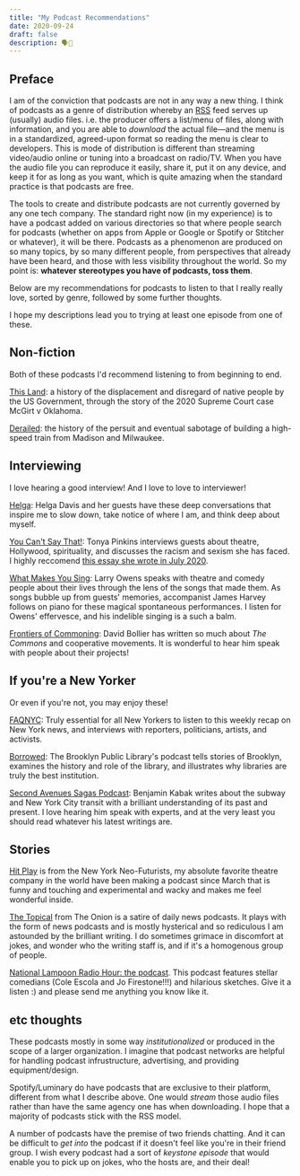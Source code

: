 ```yaml
---
title: "My Podcast Recommendations"
date: 2020-09-24
draft: false
description: 🗣💬
---
```


## Preface

I am of the conviction that podcasts are not in any way a new thing. I think of podcasts as a genre of distribution whereby an [RSS](https://en.wikipedia.org/wiki/RSS) feed serves up (usually) audio files. i.e. the producer offers a list/menu of files, along with information, and you are able to *download* the actual file—and the menu is in a standardized, agreed-upon format so reading the menu is clear to developers. This is mode of distribution is different than streaming video/audio online or tuning into a broadcast on radio/TV. When you have the audio file you can reproduce it easily, share it, put it on any device, and keep it for as long as you want, which is quite amazing when the standard practice is that podcasts are free.

The tools to create and distribute podcasts are not currently governed by any one tech company. The standard right now (in my experience) is to have a podcast added on various directories so that where people search for podcasts (whether on apps from Apple or Google or Spotify or Stitcher or whatever), it will be there. Podcasts as a phenomenon are produced on so many topics, by so many different people, from perspectives that already have been heard, and those with less visibility throughout the world. So my point is: **whatever stereotypes you have of podcasts, toss them**.

Below are my recommendations for podcasts to listen to that I really really love, sorted by genre, followed by some further thoughts.

I hope my descriptions lead you to trying at least one episode from one of these.

## Non-fiction
Both of these podcasts I'd recommend listening to from beginning to end.

[This Land](https://crooked.com/podcast-series/this-land/): a history of the displacement and disregard of native people by the US Government, through the story of the 2020 Supreme Court case McGirt v Oklahoma.

[Derailed](https://www.wpr.org/derailed): the history of the persuit and eventual sabotage of building a high-speed train from Madison and Milwaukee.

## Interviewing
I love hearing a good interview! And I love to love to interviewer!

[Helga](https://www.wnycstudios.org/podcasts/helga): Helga Davis and her guests have these deep conversations that inspire me to slow down, take notice of where I am, and think deep about myself.

[You Can't Say That!](https://broadwaypodcastnetwork.com/podcast/you-cant-say-that/): Tonya Pinkins interviews guests about theatre, Hollywood, spirituality, and discusses the racism and sexism she has faced. I highly reccomend [this essay she wrote in July 2020](https://medium.com/@tonyapinkins/why-i-am-fed-up-with-performative-activism-from-white-and-black-theater-makers-d46564ec94fe).

[What Makes You Sing](https://foreverdogpodcasts.com/podcasts/what-makes-u-sing/): Larry Owens speaks with theatre and comedy people about their lives through the lens of the songs that made them. As songs bubble up from guests' memories, accompanist James Harvey follows on piano for these magical spontaneous performances. I listen for Owens' effervesce, and his indelible singing is a such a balm.

[Frontiers of Commoning](https://www.bollier.org/blog/announcing-new-podcast-frontiers-commoning): David Bollier has written so much about *The Commons* and cooperative movements. It is wonderful to hear him speak with people about their projects!

## If you're a New Yorker
Or even if you're not, you may enjoy these!

[FAQNYC](https://faq.nyc/): Truly essential for all New Yorkers to listen to this weekly recap on New York news, and interviews with reporters, politicians, artists, and activists.

[Borrowed](https://www.bklynlibrary.org/podcasts): The Brooklyn Public Library's podcast tells stories of Brooklyn, examines the history and role of the library, and illustrates why libraries are truly the best institution.

[Second Avenues Sagas Podcast](http://secondavenuesagas.com/category/podcast/): Benjamin Kabak writes about the subway and New York City transit with a brilliant understanding of its past and present. I love hearing him speak with experts, and at the very least you should read whatever his latest writings are.

## Stories

[Hit Play](http://www.nyneofuturists.org/) is from the New York Neo-Futurists, my absolute favorite theatre company in the world have been making a podcast since March that is funny and touching and experimental and wacky and makes me feel wonderful inside.

[The Topical](https://www.theonion.com/c/the-topical) from The Onion is a satire of daily news podcasts. It plays with the form of news podcasts and is mostly hysterical and so rediculous I am astounded by the brilliant writing. I do sometimes grimace in discomfort at jokes, and wonder who the writing staff is, and if it's a homogenous group of people.

[National Lampoon Radio Hour: the podcast](https://www.nationallampoon.com/podcasts/radio-hour/). This podcast features stellar comedians (Cole Escola and Jo Firestone!!!) and hilarious sketches. Give it a listen :) and please send me anything you know like it.

## etc thoughts

These podcasts mostly in some way *institutionalized* or produced in the scope of a larger organization. I imagine that podcast networks are helpful for handling podcast infrustructure, advertising, and providing equipment/design.

Spotify/Luminary do have podcasts that are exclusive to their platform, different from what I describe above. One would *stream* those audio files rather than have the same agency one has when downloading. I hope that a majority of podcasts stick with the RSS model.

A number of podcasts have the premise of two friends chatting. And it can be difficult to *get into* the podcast if it doesn't feel like you're in their friend group. I wish every podcast had a sort of *keystone episode* that would enable you to pick up on jokes, who the hosts are, and their deal!